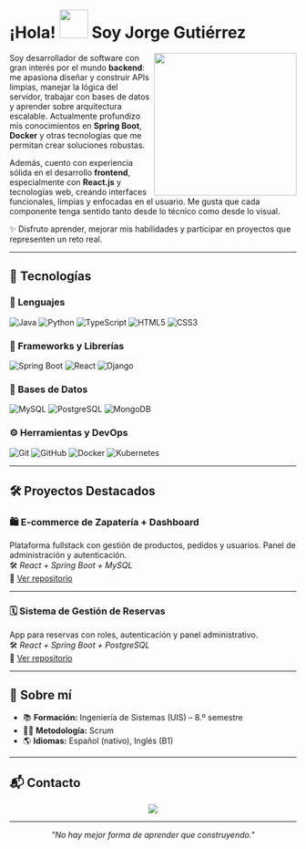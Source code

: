 
# ¡Hola! <picture><img src = "https://github.com/7oSkaaa/7oSkaaa/blob/main/Images/about_me.gif?raw=true" width = 50px></picture> Soy Jorge Gutiérrez

<picture> <img align="right" src="https://github.com/7oSkaaa/7oSkaaa/blob/main/Images/Right_Side.gif?raw=true" width = 250px></picture>

Soy desarrollador de software con gran interés por el mundo **backend**: me apasiona diseñar y construir APIs limpias, manejar la lógica del servidor, trabajar con bases de datos y aprender sobre arquitectura escalable. Actualmente profundizo mis conocimientos en **Spring Boot**, **Docker** y otras tecnologías que me permitan crear soluciones robustas.

Además, cuento con experiencia sólida en el desarrollo **frontend**, especialmente con **React.js** y tecnologías web, creando interfaces funcionales, limpias y enfocadas en el usuario. Me gusta que cada componente tenga sentido tanto desde lo técnico como desde lo visual.

✨ Disfruto aprender, mejorar mis habilidades y participar en proyectos que representen un reto real.  


---

## 🚀 Tecnologías

### 🧠 Lenguajes
![Java](https://img.shields.io/badge/Java-ED8B00?style=for-the-badge&logo=java&logoColor=white)
![Python](https://img.shields.io/badge/Python-3776AB?style=for-the-badge&logo=python&logoColor=white)
![TypeScript](https://img.shields.io/badge/TypeScript-3178C6?style=for-the-badge&logo=typescript&logoColor=white)
![HTML5](https://img.shields.io/badge/HTML5-E34F26?style=for-the-badge&logo=html5&logoColor=white)
![CSS3](https://img.shields.io/badge/CSS3-1572B6?style=for-the-badge&logo=css3&logoColor=white)

### 🧩 Frameworks y Librerías
![Spring Boot](https://img.shields.io/badge/Spring_Boot-6DB33F?style=for-the-badge&logo=spring-boot&logoColor=white)
![React](https://img.shields.io/badge/React.js-61DAFB?style=for-the-badge&logo=react&logoColor=black)
![Django](https://img.shields.io/badge/Django-092E20?style=for-the-badge&logo=django&logoColor=white)

### 💾 Bases de Datos
![MySQL](https://img.shields.io/badge/MySQL-00000F?style=for-the-badge&logo=mysql&logoColor=white)
![PostgreSQL](https://img.shields.io/badge/PostgreSQL-316192?style=for-the-badge&logo=postgresql&logoColor=white)
![MongoDB](https://img.shields.io/badge/MongoDB-4EA94B?style=for-the-badge&logo=mongodb&logoColor=white)

### ⚙️ Herramientas y DevOps
![Git](https://img.shields.io/badge/Git-F05032?style=for-the-badge&logo=git&logoColor=white)
![GitHub](https://img.shields.io/badge/GitHub-181717?style=for-the-badge&logo=github&logoColor=white)
![Docker](https://img.shields.io/badge/Docker-2496ED?style=for-the-badge&logo=docker&logoColor=white)
![Kubernetes](https://img.shields.io/badge/Kubernetes-326CE5?style=for-the-badge&logo=kubernetes&logoColor=white)

---

## 🛠️ Proyectos Destacados

### 🛍️ E-commerce de Zapatería + Dashboard  
Plataforma fullstack con gestión de productos, pedidos y usuarios. Panel de administración y autenticación.  
🛠️ *React + Spring Boot + MySQL*  
🔗 [Ver repositorio](https://github.com/JorgeGutierrez11/zapateria.git)  

---

### 🗓️ Sistema de Gestión de Reservas  
App para reservas con roles, autenticación y panel administrativo.  
🛠️ *React + Spring Boot + PostgreSQL*  
🔗 [Ver repositorio](https://github.com/JorgeGutierrez11/Hotel_Reservation.git)  

---

## 🌱 Sobre mí

- 📚 **Formación:** Ingeniería de Sistemas (UIS) – 8.º semestre  
- 👨‍💻 **Metodología:** Scrum  
- 🌎 **Idiomas:** Español (nativo), Inglés (B1)

---

## 📬 Contacto

<p align="center">
  <a href="mailto:jorge1706gutierrez@gmail.com"><img src="https://img.shields.io/badge/-Correo-EA4335?style=for-the-badge&logo=gmail&logoColor=white"></a>
</p>

---

<p align="center"><i>"No hay mejor forma de aprender que construyendo."</i></p>
